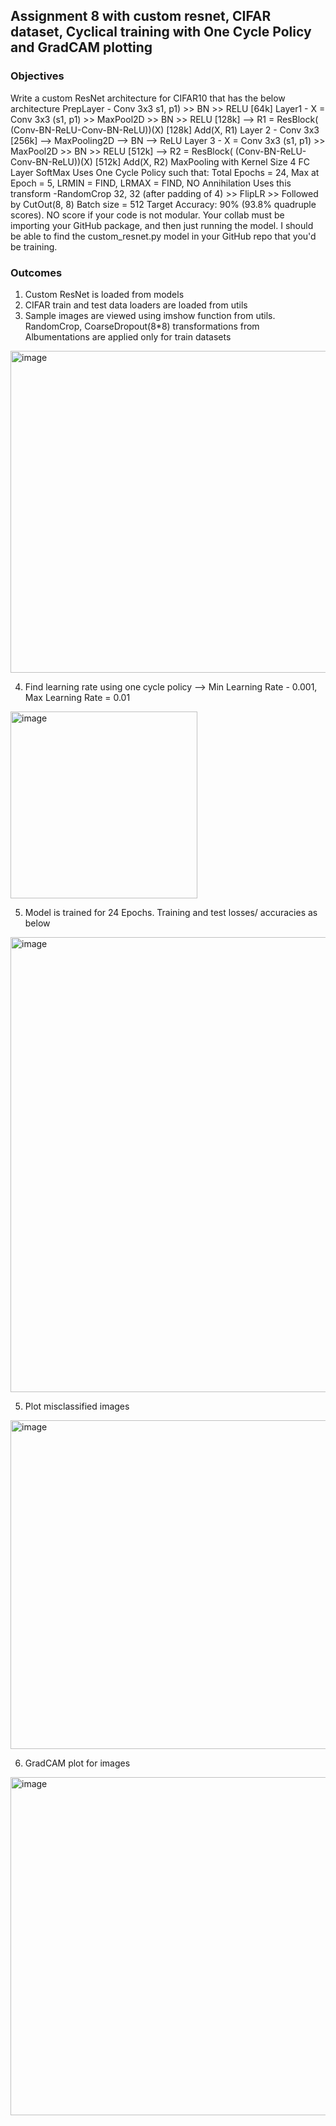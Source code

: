 ## Assignment 8 with custom resnet, CIFAR dataset, Cyclical training with One Cycle Policy and GradCAM plotting  

### Objectives  
Write a custom ResNet architecture for CIFAR10 that has the below architecture
PrepLayer - Conv 3x3 s1, p1) >> BN >> RELU [64k]
Layer1 - X = Conv 3x3 (s1, p1) >> MaxPool2D >> BN >> RELU [128k] --> R1 = ResBlock( (Conv-BN-ReLU-Conv-BN-ReLU))(X) [128k] 
Add(X, R1)
Layer 2 - Conv 3x3 [256k] --> MaxPooling2D --> BN --> ReLU
Layer 3 - X = Conv 3x3 (s1, p1) >> MaxPool2D >> BN >> RELU [512k] --> R2 = ResBlock( (Conv-BN-ReLU-Conv-BN-ReLU))(X) [512k]
Add(X, R2)
MaxPooling with Kernel Size 4
FC Layer 
SoftMax
Uses One Cycle Policy such that:
Total Epochs = 24, Max at Epoch = 5, LRMIN = FIND, LRMAX = FIND, NO Annihilation
Uses this transform -RandomCrop 32, 32 (after padding of 4) >> FlipLR >> Followed by CutOut(8, 8)
Batch size = 512
Target Accuracy: 90% (93.8% quadruple scores). 
NO score if your code is not modular. Your collab must be importing your GitHub package, and then just running the model. I should be able to find the custom_resnet.py model in your GitHub repo that you'd be training. 

### Outcomes  

1. Custom ResNet is loaded from models  
2. CIFAR train and test data loaders are loaded from utils  
3. Sample images are viewed using imshow function from utils. RandomCrop, CoarseDropout(8*8) transformations from Albumentations are applied only for train datasets  

<img width="515" alt="image" src="https://user-images.githubusercontent.com/13360207/219948845-adee96c9-1a2f-493b-9f03-9d9fec193355.png">

4. Find learning rate using one cycle policy --> Min Learning Rate - 0.001, Max Learning Rate = 0.01

<img width="299" alt="image" src="https://user-images.githubusercontent.com/13360207/219948908-8686807d-770b-46d0-b7ea-f264b702e89e.png">

5. Model is trained for 24 Epochs. Training and test losses/ accuracies as below  
 <img width="728" alt="image" src="https://user-images.githubusercontent.com/13360207/219948946-ddf4c8d7-a23d-43ff-8cb0-182e1e27a618.png">
 
5. Plot misclassified images  
<img width="526" alt="image" src="https://user-images.githubusercontent.com/13360207/219948966-528e2cb9-b4b2-435f-b3ee-6040567674fd.png">


6. GradCAM plot for images  
<img width="541" alt="image" src="https://user-images.githubusercontent.com/13360207/219948978-5c5e5eda-81e6-4fa0-8a68-dfccc77e3b40.png">



